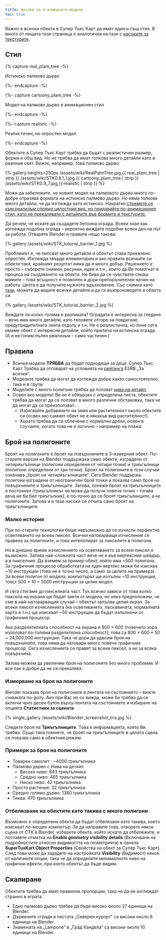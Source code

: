 ```yaml
---
title: Насоки за 3-измерните модели
toc: true
---
```

Важно е всички обекти в Супер Тъкс Карт да имат един и същ стил. В много от нещата тази страница е аналогична на тази с [насоките за текстурите](Texture_Guidelines).

## Стил

{% capture real_plam_tree -%}

Истинско палмово дърво

{%- endcapture -%}

{%- capture cartoony_plam_tree -%}

Модел на палмово дърво в анимационен стил

{%- endcapture -%}

{%- capture realistic -%}

Реалистичен, но опростен модел

{%- endcapture -%}

Обектите в Супер Тъкс Карт трябва да бъдат с реалистичен размер, форма и общ вид. Но не трябва да имат толкова много детайли като в реалния свят. Вижте, например, това палмово дърво:

{% gallery heights=250px
/assets/wiki/RealPalmTree.jpg,{{ real_plam_tree | strip }}
/assets/wiki/STK0.8.1_1.jpg,{{ cartoony_plam_tree | strip }}
/assets/wiki/STK0.9_7.jpg,{{ realistic | strip }}
%}

Може да забележите, че новият модел на палмовото дърво много по-добре отразява формата на истинско палмово дърво. Но няма толкова много детайли, че да изглежда като истинско.  Накратко:<u>стремете се към реализъм спрямо цялостния вид, но придавайте по-анимационен стил, като не прекалявате с детайлите във формите и текстурите.</u>

Да речем, че искате да създадете бетонна ограда. Всеки знае как изглежда подобна ограда – вероятно виждате подобни всеки ден на път за работа. Отваряте Blender и правите нещо такова:

{% gallery
/assets/wiki/STK_tutorial_barrier_1.jpg
%}

Проблемът е, че липсват много детайли и обектът става прекалено опростен. Изглежда твърде елементарен и ако правите всичките си обекти така, крайният резултат няма да е много добър. Решението е просто – съберете снимки, рисунки, идеи и т.н., които да Ви помогнат в процеса на създаването на обекта. Не бива да се чувствате сякаш мамите – това всъщност е позволен и дори препоръчителен начин на работа. Целта е да получите нужното вдъхновение. Със снимка като [тази](https://upload.wikimedia.org/wikipedia/commons/thumb/9/9e/BarreiraNewJersey.JPG/1280px-BarreiraNewJersey.JPG), можете да видите всички детайли и да ги възпроизведете в обекта си.

{% gallery
/assets/wiki/STK_tutorial_barrier_2.jpg
%}

Виждате ли колко голяма е разликата? Оградата е интересна за гледане – вече има много детайли, като теловете отгоре за повдигане, предупредителната лента отдолу и т.н. Не е реалистична, но поне сега имаме обект с интересни детайли, който прилича на истинска ограда. (А и не гоним пълен реализъм – само частичен.)

## Правила

* Всички модели **ТРЯБВА** да бъдат подходящи за деца. Супер Тъкс Карт Трябва да отговарят на условията на [рейтинга](https://bg.wikipedia.org/wiki/Entertainment_Software_Rating_Board#%D0%A0%D0%B5%D0%B9%D1%82%D0%B8%D0%BD%D0%B3%D0%B8) ESRB „За всички“.
* Моделите трябва да могат да изглежда добре както самостоятелно, така и в групи.
* Моделите с много полигони трябва да ползват [нива на детайл](Level_of_Detail).
* Освен ако моделът Ви не е обвързан с определена писта, обектите трябва да могат да се ползват в много различни обстановки, така че да могат да се преизползват.
    * Избягвайте добавянето на земя или растителност около обектите си (освен ако самият обект не е някакъв вид растителност).
    * Хората трябва да са облечени с нормални дрехи, освен в случаите, когато това не е логично – например на плажа.

## Брой на полигоните

Броят на полигоните е броят на повърхнините в 3-измерния обект. По-старите версии на Blender поддържаха само обекти, изградени от четириъгълници (полигони определени от четири точки) и триъгълници (полигони определени от три точки). Броят на полигоните в този случай означава „броят на четириъгълниците“. Сега Blender поддържа полигони изградени от неограничен брой точки и показва само броя на повърхнините и триъгълниците. Затова, понеже броят на триъгълниците е постоянен (триъгълникът не може да получи повече точки – тогава вече не би бил триъгълник),  е по-точно да се броят триъгълниците, а не полигоните. Затова и в тези насоки се отчита само броят на триъгълниците.

### Малко история

При по-старите технологии беше невъзможно да се изчисли перфектно осветяването на всеки пиксел. Всички натоварващи изчисления се правеха за полигоните, и това интеполират за пикселите в полигона.

Но в днешно време изчислението на осветяването за всеки пиксел е възможно. Затова най-сложната част вече не е във вертексния шейдър, а в пикселния. Да вземем за пример обект, който има ~500 полигона. За графичния процесор обработката на един вертекс може би изисква ~10 инструкции (това не е точно число, а само за целите на примера). За всеки полигон от модела, компютърът ще изпълни ~10 инструкции, тоест 500 × 10 = 5000 инструкции за целия модел.

И сега стигаме до пикселната част. Тук всичко зависи от това колко пиксела на екрана ще бъдат заети от модела, но нека предположим, че сме в най-натоварващия случай – обектът запълва целия екран. За всеки пиксел изчисленията (на осветяването, лъскавината, нормалната карта и т.н.) ще изискват ~50 инструкции да бъдат изпълнени от графичния процесор.

Ако разделителната способност на екрана е 800 × 600 (повечето хора използват по-голяма разделителна способност), това са 800 × 600 × 50 = 24,000,000 инструкции. Така че дори да удвоим броя на повърхнините, това няма да натовари много повече графичния процесор. Сега изчисленията се правят за всеки пиксел, а не за всяка повърхнина.

Затова можем да увеличим броя на полигоните без много проблеми. И все пак е добре да не се прекалява.

### Измерване на броя на полигоните

Blender показва броя на полигоните в лентата на състоянието – вижте снимката по-долу. Ако при Вас не се вижда, може би трябва да се включи чрез десен бутон върху лентата на състоянието и избиране на опцията **Статистики за сцената**:

{% single_gallery
/assets/wiki/Blender_screenshot_tris.jpg
%}

Следете броя на **Триъгълниците**. Това е информацията, която Ви трябва. Също така помнете, че броят на триъгълниците в цялата сцена се показва само в обектния режим.

### Примери за броя на полигоните

* Товарен самолет : ~4000 триъгълника
* Палмово дърво с Нива на детайл
    * Високо ниво: 843 триъгълника
    * Средно ниво: 465 триъгълника
    * Ниско ниво: 42 триъгълника
* Просто растение: 32 триъгълника
* Средно голямо дърво: 1380 триъгълника
* Тиква: 470 триъгълника

### Отбелязване на обектите като такива с много полигони

Възможно е определени обекти да бъдат отбелязани като такива, които изискват по-мощен компютър. За да направите това, отворете някоя сцена от СТК в Blender, изберете обекта, който искате да отбележите, и поставете отметка на **Enable geometry visibility details** (Включване на подробностите относно видимостта на геометрията) в панела **SuperTuxKart Object Properties** (Свойства на обект за Супер Тъкс Карт). След това може да зададете на настройката **Visibility** (Видимост) някоя от наличните опции, така че да определите минималното ниво на графични ефекти, при което обектът да бъде видим.

## Скалиране

Обектите трябва да имат правилни пропорции, така че да не изглеждат странно в играта.

* Едно палмово дърво трябва да бъде високо около 27 единици на Blender.
* Дървените сгради в пистата „Северен курорт“ са високи около 8 единици на Blender.
* Знамената на „Lampone“ в „Град Кандела“ са високи около 10 единици на Blender.
